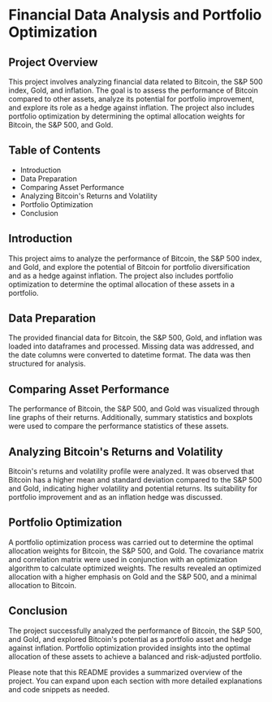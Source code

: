 # Financial Data Analysis and Portfolio Optimization

## Project Overview
This project involves analyzing financial data related to Bitcoin, the S&P 500 index, Gold, and inflation. The goal is to assess the performance of Bitcoin compared to other assets, analyze its potential for portfolio improvement, and explore its role as a hedge against inflation. The project also includes portfolio optimization by determining the optimal allocation weights for Bitcoin, the S&P 500, and Gold.

## Table of Contents
- Introduction
- Data Preparation
- Comparing Asset Performance
- Analyzing Bitcoin's Returns and Volatility
- Portfolio Optimization
- Conclusion

## Introduction
This project aims to analyze the performance of Bitcoin, the S&P 500 index, and Gold, and explore the potential of Bitcoin for portfolio diversification and as a hedge against inflation. The project also includes portfolio optimization to determine the optimal allocation of these assets in a portfolio.

## Data Preparation
The provided financial data for Bitcoin, the S&P 500, Gold, and inflation was loaded into dataframes and processed. Missing data was addressed, and the date columns were converted to datetime format. The data was then structured for analysis.

## Comparing Asset Performance
The performance of Bitcoin, the S&P 500, and Gold was visualized through line graphs of their returns. Additionally, summary statistics and boxplots were used to compare the performance statistics of these assets.

## Analyzing Bitcoin's Returns and Volatility
Bitcoin's returns and volatility profile were analyzed. It was observed that Bitcoin has a higher mean and standard deviation compared to the S&P 500 and Gold, indicating higher volatility and potential returns. Its suitability for portfolio improvement and as an inflation hedge was discussed.

## Portfolio Optimization
A portfolio optimization process was carried out to determine the optimal allocation weights for Bitcoin, the S&P 500, and Gold. The covariance matrix and correlation matrix were used in conjunction with an optimization algorithm to calculate optimized weights. The results revealed an optimized allocation with a higher emphasis on Gold and the S&P 500, and a minimal allocation to Bitcoin.

## Conclusion
The project successfully analyzed the performance of Bitcoin, the S&P 500, and Gold, and explored Bitcoin's potential as a portfolio asset and hedge against inflation. Portfolio optimization provided insights into the optimal allocation of these assets to achieve a balanced and risk-adjusted portfolio.

Please note that this README provides a summarized overview of the project. You can expand upon each section with more detailed explanations and code snippets as needed.
